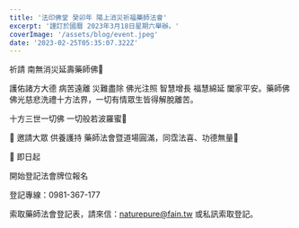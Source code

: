 ```yaml
---
title: '法印佛堂 癸卯年 陽上消災祈福藥師法會'
excerpt: '謹訂於國曆 2023年3月18日星期六舉辦。'
coverImage: '/assets/blog/event.jpeg'
date: '2023-02-25T05:35:07.322Z'
---
```


祈請 南無消災延壽藥師佛🙏

護佑諸方大德 病苦遠離 災難盡除 佛光注照 智慧增長 福慧綿延 闔家平安。藥師佛佛光慈悲洗禮十方法界，一切有情眾生皆得解脫離苦。

十方三世一切佛 一切般若波羅蜜🙏

🏮 邀請大眾 供養護持 藥師法會暨道場圓滿，同霑法喜、功德無量🙏

📌 即日起

開始登記法會牌位報名

登記專線：0981-367-177

索取藥師法會登記表，請來信：naturepure@fain.tw 或私訊索取登記。
